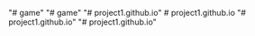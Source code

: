 "# game" 
"# game" 
"# project1.github.io" 
#   p r o j e c t 1 . g i t h u b . i o  
 "# project1.github.io" 
"# project1.github.io" 
